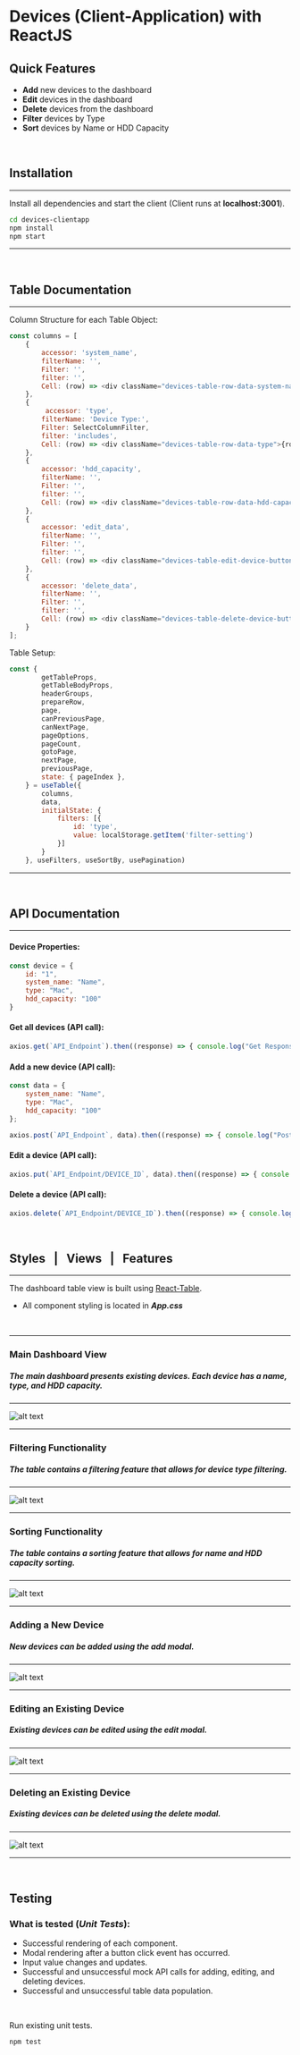 
# **Devices (Client-Application) with ReactJS**


## Quick Features
- **Add** new devices to the dashboard
- **Edit** devices in the dashboard 
- **Delete** devices from the dashboard
- **Filter** devices by Type
- **Sort** devices by Name or HDD Capacity


&nbsp;

## Installation
---
Install all dependencies and start the client (Client runs at **localhost:3001**).

```sh
cd devices-clientapp
npm install
npm start
```
---

&nbsp;

## Table Documentation
---
Column Structure for each Table Object:

```javascript
const columns = [
    {
        accessor: 'system_name',
        filterName: '',
        Filter: '',
        filter: '',
        Cell: (row) => <div className="devices-table-row-data-system-name">{row.value}</div>
    },
    {
         accessor: 'type',
        filterName: 'Device Type:',
        Filter: SelectColumnFilter,
        filter: 'includes',
        Cell: (row) => <div className="devices-table-row-data-type">{row.value}</div>
    },
    {
        accessor: 'hdd_capacity',
        filterName: '',
        Filter: '',
        filter: '',
        Cell: (row) => <div className="devices-table-row-data-hdd-capacity">{row.value}GB</div>
    },
    {
        accessor: 'edit_data',
        filterName: '',
        Filter: '',
        filter: '',
        Cell: (row) => <div className="devices-table-edit-device-button" onClick={() => editClickHandler(row.value)}>Edit</div>
    },
    {
        accessor: 'delete_data',
        filterName: '',
        Filter: '',
        filter: '',
        Cell: (row) => <div className="devices-table-delete-device-button" onClick={() => deleteClickHandler(row.value)}>Delete</div>
    }
];
```

Table Setup:
```javascript
const {
        getTableProps,
        getTableBodyProps,
        headerGroups,
        prepareRow,
        page,
        canPreviousPage,
        canNextPage,
        pageOptions,
        pageCount,
        gotoPage,
        nextPage,
        previousPage,
        state: { pageIndex },
    } = useTable({ 
        columns, 
        data,
        initialState: {
            filters: [{
                id: 'type',
                value: localStorage.getItem('filter-setting')
            }]
        }
    }, useFilters, useSortBy, usePagination)
```
---

&nbsp;

## API Documentation
---
#### Device Properties:
```javascript
const device = {
    id: "1",
    system_name: "Name",
    type: "Mac",
    hdd_capacity: "100"
}
```

#### Get all devices (API call):
```javascript
axios.get(`API_Endpoint`).then((response) => { console.log("Get Response: ", response); });
```

#### Add a new device (API call):
```javascript
const data = {
    system_name: "Name",
    type: "Mac",
    hdd_capacity: "100"
};

axios.post(`API_Endpoint`, data).then((response) => { console.log("Post Response: ", response); });
```

#### Edit a device (API call):
```javascript
axios.put(`API_Endpoint/DEVICE_ID`, data).then((response) => { console.log("Put Response: ", response); });
```

#### Delete a device (API call):
```javascript
axios.delete(`API_Endpoint/DEVICE_ID`).then((response) => { console.log("Delete Response: ", response); });
```

&nbsp;

## Styles &nbsp; | &nbsp; Views &nbsp; | &nbsp; Features
---
The dashboard table view is built using [React-Table](https://github.com/tannerlinsley/react-table).
- All component styling is located in ***App.css***

&nbsp;

---
### **Main Dashboard View**
##### *The main dashboard presents existing devices. Each device has a name, type, and HDD capacity.*
---
![alt text](src/view-examples/main-dash-example.png)

---
### **Filtering Functionality**
##### *The table contains a filtering feature that allows for device type filtering.*
---
![alt text](src/view-examples/filtering-example.png)

---
### **Sorting Functionality**
##### *The table contains a sorting feature that allows for name and HDD capacity sorting.*
---
![alt text](src/view-examples/sorting-example.png)

---
### **Adding a New Device**
##### *New devices can be added using the add modal.*
---
![alt text](src/view-examples/adding-device-example.png)

---
### **Editing an Existing Device**
##### *Existing devices can be edited using the edit modal.*
---
![alt text](src/view-examples/editing-device-example.png)

---
### **Deleting an Existing Device**
##### *Existing devices can be deleted using the delete modal.*
---
![alt text](src/view-examples/deleting-device-example.png)

---

&nbsp;

## Testing
### What is tested (_Unit Tests_):

- Successful rendering of each component.
- Modal rendering after a button click event has occurred.
- Input value changes and updates.
- Successful and unsuccessful mock API calls for adding, editing, and deleting devices.
- Successful and unsuccessful table data population.

&nbsp;

Run existing unit tests.

```sh
npm test
```

